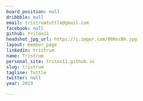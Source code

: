 ```yaml
---
board_position: null
dribbble: null
email: tristrumtuttle@gmail.com
facebook: null
github: triton11
headshot_jpg_url: https://i.imgur.com/06HscBh.jpg
layout: member_page
linkedin: tristrum
name: Tristrum
personal_site: triton11.github.io
slug: tristrum
tagline: Tuttle
twitter: null
year: 2019

---
```

